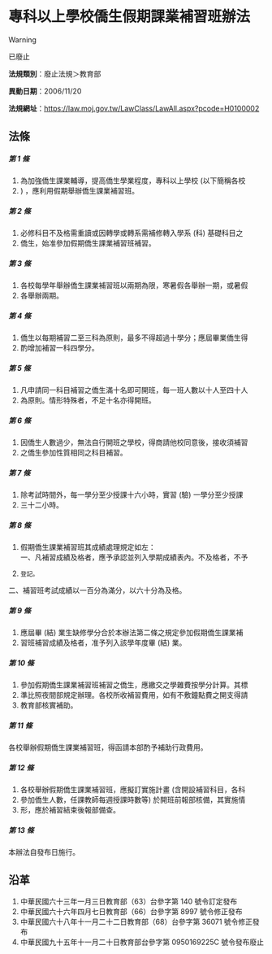 # 專科以上學校僑生假期課業補習班辦法


> [!WARNING]
> 已廢止


**法規類別**：廢止法規＞教育部

**異動日期**：2006/11/20  

**法規網址**：https://law.moj.gov.tw/LawClass/LawAll.aspx?pcode=H0100002



## 法條
##### 第 1 條
1. 為加強僑生課業輔導，提高僑生學業程度，專科以上學校 (以下簡稱各校
1. ) ，應利用假期舉辦僑生課業補習班。

##### 第 2 條
1. 必修科目不及格需重讀或因轉學或轉系需補修轉入學系 (科) 基礎科目之
1. 僑生，始准參加假期僑生課業補習班補習。

##### 第 3 條
1. 各校每學年舉辦僑生課業補習班以兩期為限，寒暑假各舉辦一期，或暑假
1. 各舉辦兩期。

##### 第 4 條
1. 僑生以每期補習二至三科為原則，最多不得超過十學分；應屆畢業僑生得
1. 酌增加補習一科四學分。

##### 第 5 條
1. 凡申請同一科目補習之僑生滿十名即可開班，每一班人數以十人至四十人
1. 為原則。情形特殊者，不足十名亦得開班。

##### 第 6 條
1. 因僑生人數過少，無法自行開班之學校，得商請他校同意後，接收須補習
1. 之僑生參加性質相同之科目補習。

##### 第 7 條
1. 除考試時間外，每一學分至少授課十六小時，實習 (驗) 一學分至少授課
1. 三十二小時。

##### 第 8 條
1. 假期僑生課業補習班其成績處理規定如左：  
一、凡補習成績及格者，應予承認並列入學期成績表內。不及格者，不予
1.     登記。  
二、補習班考試成績以一百分為滿分，以六十分為及格。

##### 第 9 條
1. 應屆畢 (結) 業生缺修學分合於本辦法第二條之規定參加假期僑生課業補
1. 習班補習成績及格者，准予列入該學年度畢 (結) 業。

##### 第 10 條
1. 參加假期僑生課業補習班補習之僑生，應繳交之學雜費按學分計算。其標
1. 準比照夜間部規定辦理。各校所收補習費用，如有不敷鐘點費之開支得請
1. 教育部核實補助。

##### 第 11 條
各校舉辦假期僑生課業補習班，得函請本部酌予補助行政費用。

##### 第 12 條
1. 各校舉辦假期僑生課業補習班，應擬訂實施計畫 (含開設補習科目，各科
1. 參加僑生人數，任課教師每週授課時數等) 於開班前報部核備，其實施情
1. 形，應於補習結束後報部備查。

##### 第 13 條
本辦法自發布日施行。

## 沿革
1. 中華民國六十三年一月三日教育部（63）台參字第 140  號令訂定發布
1. 中華民國六十六年四月七日教育部（66）台參字第 8997 號令修正發布
1. 中華民國六十八年十一月二十二日教育部（68）台參字第 36071  號令修正發布
1. 中華民國九十五年十一月二十日教育部台參字第 0950169225C  號令發布廢止

